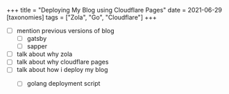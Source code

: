 +++
title =  "Deploying My Blog using Cloudflare Pages"
date = 2021-06-29
[taxonomies]
tags = ["Zola", "Go", "Cloudflare"]
+++

- [ ] mention previous versions of blog
    - [ ] gatsby
    - [ ] sapper
- [ ] talk about why zola
- [ ] talk about why cloudflare pages
- [ ] talk about how i deploy my blog
    - [ ] golang deployment script

